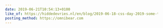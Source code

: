 ```yaml
---
date: 2019-06-21T10:54:13+0100
like_of: https://hiddedevries.nl/en/blog/2019-06-18-css-day-2019-some-things-i-learned
posting_method: https://omnibear.com
---
```

